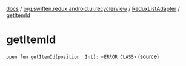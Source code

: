[docs](../../index.md) / [org.swiften.redux.android.ui.recyclerview](../index.md) / [ReduxListAdapter](index.md) / [getItemId](./get-item-id.md)

# getItemId

`open fun getItemId(position: `[`Int`](https://kotlinlang.org/api/latest/jvm/stdlib/kotlin/-int/index.html)`): <ERROR CLASS>` [(source)](https://github.com/protoman92/KotlinRedux/tree/master/android/android-recyclerview/src/main/java/org/swiften/redux/android/ui/recyclerview/DiffedAdapter.kt#L91)